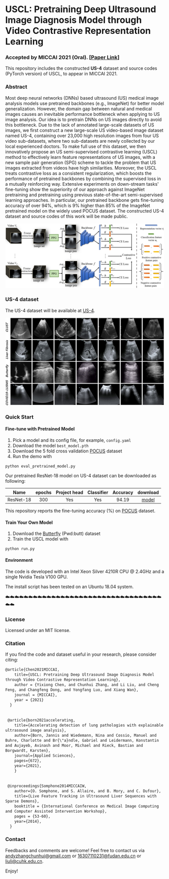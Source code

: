 # USCL: Pretraining Deep Ultrasound Image Diagnosis Model through Video Contrastive Representation Learning

### Accepted by MICCAI 2021 (Oral). [[Paper Link](https://arxiv.org/abs/2011.13066)]

This repository includes the constructed **US-4** dataset and source codes (PyTorch version) of USCL, to appear in MICCAI 2021.

### Abstract
Most deep neural networks (DNNs) based ultrasound (US) medical image analysis models use pretrained backbones (e.g., ImageNet) for better model generalization. However, the domain gap between natural and medical images causes an inevitable performance bottleneck when applying to US image analysis. Our idea is to pretrain DNNs on US images directly to avoid this bottleneck. Due to the lack of annotated large-scale datasets of US images, we first construct a new large-scale US video-based image dataset named US-4, containing over 23,000 high resolution images from four US video sub-datasets, where two sub-datasets are newly collected by our local experienced doctors. To make full use of this dataset, we then innovatively propose an US semi-supervised contrastive learning (USCL) method to effectively learn feature representations of US images, with a new sample pair generation (SPG) scheme to tackle the problem that US images extracted from videos have high similarities. Moreover, the USCL treats contrastive loss as a consistent regularization, which boosts the performance of pretrained backbones by combining the supervised loss in a mutually reinforcing way. Extensive experiments on down-stream tasks' fine-tuning show the superiority of our approach against ImageNet pretraining and pretraining using previous state-of-the-art semi-supervised learning approaches. In particular, our pretrained backbone gets fine-tuning accuracy of over 94%, which is 9% higher than 85% of the ImageNet pretrained model on the widely used POCUS dataset. The constructed US-4 dataset and source codes of this work will be made public.

![image](https://github.com/983632847/USCL/blob/main/framework.png)


### US-4 dataset
The US-4 dataset will be available at [US-4](https://github.com/983632847/USCL).

![image](https://github.com/983632847/USCL/blob/main/Examples_US4.png)


### Quick Start

#### Fine-tune with Pretrained Model
1. Pick a model and its config file, for example, `config.yaml`
2. Download the model `best_model.pth`
3. Download the 5 fold cross validation [POCUS](https://drive.google.com/file/d/111lHpStoY_gYMhCQ-Yt95AreDx0G7-2R/view?usp=sharing) dataset
4. Run the demo with
```
python eval_pretrained_model.py
```

Our pretrained ResNet-18 model on US-4 dataset can be downloaded as following:

Name | epochs | Project head | Classifier | Accuracy | download
---  |:---------:|:---------:|:---------:|:---------:|:---:
ResNet-18 | 300 | Yes | Yes | 94.19 | [model](https://drive.google.com/file/d/1ODH2oeZxZdblmEW725AuZYA51AT9QJH2/view?usp=sharing)


This repository reports the fine-tuning accuracy (%) on [POCUS](https://arxiv.org/abs/2004.12084) dataset.


#### Train Your Own Model
1. Download the [Butterfly](https://pan.baidu.com/s/1tQtDzoditkTft3LMeDfGqw) (Pwd:butt) dataset
2. Train the USCL model with
```
python run.py
```


#### Environment
The code is developed with an Intel Xeon Silver 4210R CPU @ 2.4GHz and a single Nvidia Tesla V100 GPU.

The install script has been tested on an Ubuntu 18.04 system.

:cloud::cloud::cloud::cloud::cloud::cloud::cloud::cloud::cloud::cloud::cloud::cloud::cloud::cloud::cloud::cloud::cloud::cloud::cloud::cloud::cloud::cloud::cloud::cloud::cloud::cloud::cloud::cloud::cloud::cloud::cloud::cloud::cloud::cloud::cloud::cloud:

### License

Licensed under an MIT license.

### Citation

If you find the code and dataset useful in your research, please consider citing:

    @article{Chen2021MICCAI,
        title={USCL: Pretraining Deep Ultrasound Image Diagnosis Model through Video Contrastive Representation Learning},
        author = {Yixiong Chen, and Chunhui Zhang, and Li Liu, and Cheng Feng, and Changfeng Dong, and Yongfang Luo, and Xiang Wan},
        journal = {MICCAI},
        year = {2021}
      }


     @article{born2021accelerating,
        title={Accelerating detection of lung pathologies with explainable ultrasound image analysis},
        author={Born, Jannis and Wiedemann, Nina and Cossio, Manuel and Buhre, Charlotte and Br{\"a}ndle, Gabriel and Leidermann, Konstantin and Aujayeb, Avinash and Moor, Michael and Rieck, Bastian and Borgwardt, Karsten},
        journal={Applied Sciences},
        pages={672},
        year={2021},
        }


     @inproceedings{Somphone2014MICCAIW,
        author={O. Somphone, and S. Allaire, and B. Mory, and C. Dufour},
        title={Live Feature Tracking in Ultrasound Liver Sequences with Sparse Demons},
        booktitle = {International Conference on Medical Image Computing and Computer Assisted Intervention Workshop},
        pages = {53-60}, 
        year={2014},
      }


### Contact
Feedbacks and comments are welcome! Feel free to contact us via [andyzhangchunhui@gmail.com](mailto:andyzhangchunhui@gmail.com) or [16307110231@fudan.edu.cn](mailto:16307110231@fudan.edu.cn) or [liuli@cuhk.edu.cn](mailto:liuli@cuhk.edu.cn).

Enjoy!
